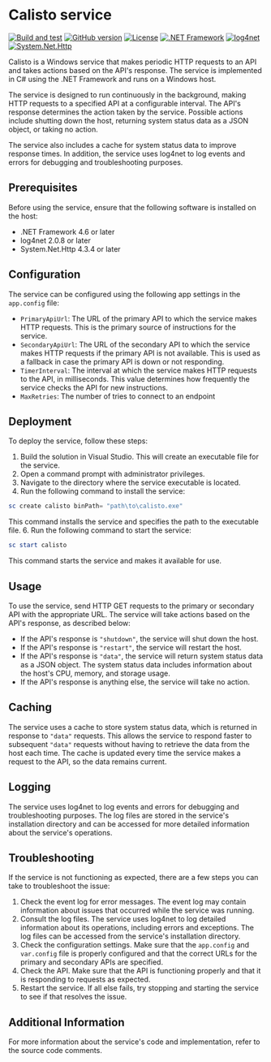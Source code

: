 # Calisto service
[![Build and test](https://github.com/Odery/Calisto-WindowsSerivce/actions/workflows/dotnet-desktop.yml/badge.svg)](https://github.com/Odery/Calisto-WindowsSerivce/actions/workflows/dotnet-desktop.yml)
[![GitHub version](https://img.shields.io/badge/Version-BETA-red)](https://github.com/Odery/Calisto-WindowsService/releases)
[![License](https://img.shields.io/github/license/Odery/Calisto-WindowsSerivce.svg)](https://github.com/Odery/Calisto-WindowsSerivce/blob/master/LICENSE)
[![.NET Framework](https://img.shields.io/badge/.NET%20Framework-4.6%20or%20later-brightgreen)](https://dotnet.microsoft.com/download/dotnet-framework)
[![log4net](https://img.shields.io/badge/log4net-2.0.8%20or%20later-brightgreen)](https://www.nuget.org/packages/log4net/)
[![System.Net.Http](https://img.shields.io/badge/System.Net.Http-4.3.4%20or%20later-brightgreen)](https://www.nuget.org/packages/System.Net.Http/)

Calisto is a Windows service that makes periodic HTTP requests to an API and takes actions based on the API's response. The service is implemented in C# using the .NET Framework and runs on a Windows host.

The service is designed to run continuously in the background, making HTTP requests to a specified API at a configurable interval. The API's response determines the action taken by the service. Possible actions include shutting down the host, returning system status data as a JSON object, or taking no action.

The service also includes a cache for system status data to improve response times. In addition, the service uses log4net to log events and errors for debugging and troubleshooting purposes.

## Prerequisites

Before using the service, ensure that the following software is installed on the host:

-   .NET Framework 4.6 or later
-   log4net 2.0.8 or later
-   System.Net.Http 4.3.4 or later

## Configuration

The service can be configured using the following app settings in the `app.config` file:

-   `PrimaryApiUrl`: The URL of the primary API to which the service makes HTTP requests. This is the primary source of instructions for the service.
-   `SecondaryApiUrl`: The URL of the secondary API to which the service makes HTTP requests if the primary API is not available. This is used as a fallback in case the primary API is down or not responding.
-   `TimerInterval`: The interval at which the service makes HTTP requests to the API, in milliseconds. This value determines how frequently the service checks the API for new instructions.
- `MaxRetries`: The number of tries to connect to an endpoint

## Deployment

To deploy the service, follow these steps:

1.  Build the solution in Visual Studio. This will create an executable file for the service.
2.  Open a command prompt with administrator privileges.
3.  Navigate to the directory where the service executable is located.
4.  Run the following command to install the service: 
```powershell 
sc create calisto binPath= "path\to\calisto.exe"
``` 
This command installs the service and specifies the path to the executable file.
6.  Run the following command to start the service: 
```powershell 
sc start calisto 
``` 
This command starts the service and makes it available for use.

## Usage

To use the service, send HTTP GET requests to the primary or secondary API with the appropriate URL. The service will take actions based on the API's response, as described below:

-   If the API's response is `"shutdown"`, the service will shut down the host.
-   If the API's response is `"restart"`, the service will restart the host.
-   If the API's response is `"data"`, the service will return system status data as a JSON object. The system status data includes information about the host's CPU, memory, and storage usage.
-   If the API's response is anything else, the service will take no action.

## Caching

The service uses a cache to store system status data, which is returned in response to `"data"` requests. This allows the service to respond faster to subsequent `"data"` requests without having to retrieve the data from the host each time. The cache is updated every time the service makes a request to the API, so the data remains current.

## Logging

The service uses log4net to log events and errors for debugging and troubleshooting purposes. The log files are stored in the service's installation directory and can be accessed for more detailed information about the service's operations.

## Troubleshooting
If the service is not functioning as expected, there are a few steps you can take to troubleshoot the issue:

1.  Check the event log for error messages. The event log may contain information about issues that occurred while the service was running.
2.  Consult the log files. The service uses log4net to log detailed information about its operations, including errors and exceptions. The log files can be accessed from the service's installation directory.
3.  Check the configuration settings. Make sure that the `app.config` and `var.config` file is properly configured and that the correct URLs for the primary and secondary APIs are specified.
4.  Check the API. Make sure that the API is functioning properly and that it is responding to requests as expected.
5.  Restart the service. If all else fails, try stopping and starting the service to see if that resolves the issue.
## Additional Information

For more information about the service's code and implementation, refer to the source code comments.
